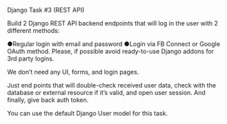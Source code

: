 Django Task #3 (REST API)

Build 2 Django REST API backend endpoints that will log in the user with 2 different methods:

●Regular login with email and password
●Login via FB Connect or Google OAuth method. Please, if possible avoid ready-to-use Django addons for 3rd party logins.

We don’t need any UI, forms, and login pages.

Just end points that will double-check received user data, check with the database or external resource if it’s valid, and open user session. And finally, give back auth token.

You can use the default Django User model for this task.